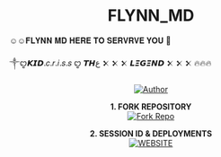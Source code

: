 <h1 align="center"> FLYNN_MD  </h1>


☺️☺️𝐅𝐋𝐘𝐍𝐍 𝐌𝐃 𝐇𝐄𝐑𝐄 𝐓𝐎 𝐒𝐄𝐑𝐕𝐑𝐕𝐄 𝐘𝐎𝐔 🥰

 ༒ꨄ𝙆𝙄𝘿.𝑐.𝑟.𝑖.𝑠.𝑠 ꨄ 𝙏𝙃ع 𒉽  𒉽  𒉽 𝙇𝞝𝙂𝞝𝞜𝘿 𒉽  𒉽  𒉽  🔥🔥🔥

    
</p>

</a>
</p>
<p align="center">
<a href="https://github.com/Dark-Xploit"><img title="Author" src="https://img.shields.io/badge/FLYNN_MD-darkgreen?style=for-the-badge&logo=whatsapp"></a>
<p/>

<p align="center">
    <strong>1. FORK REPOSITORY</strong>
  <br>
    <a href="https://github.com/Dark-Xploit/CypherX/fork" target="_blank">
        <img alt="Fork Repo" src="https://img.shields.io/badge/Fork%20Repo-100000?style=for-the-badge&logo=scan&logoColor=white&labelColor=darkblue&color=darkblue"/>
    </a>
</p>

<p align="center">
    <strong>2. SESSION ID & DEPLOYMENTS</strong>
    <br>
    <a href="https://cypherxbot.vercel.app/" target="_blank">
        <img alt="WEBSITE" src="https://img.shields.io/badge/Let%27s_Go-100000?style=for-the-badge&logo=scan&logoColor=white&labelColor=darkred&color=darkred"/>
    </a>
</p>
